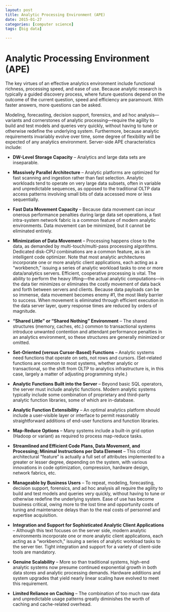```yaml
---
layout: post
title: Analytic Processing Environment (APE)
date: 2015-01-27
categories: [computer science]
tags: [big data]

---
```


# Analytic Processing Environment (APE)

The key virtues of an effective analytics environment include functional richness, processing speed, and ease of use. Because analytic research is typically a guided discovery process, where future questions depend on the outcome of the current question, speed and efficiency are paramount. With faster answers, more questions can be asked.

Modeling, forecasting, decision support, forensics, and ad hoc analysis—variants and cornerstones of analytic processing—require the agility to build and test models and queries very quickly, without having to tune or otherwise redefine the underlying system. Furthermore, because analytic requirements invariably evolve over time, some degree of flexibility will be expected of any analytics environment. Server-side APE characteristics include:


* **DW-Level Storage Capacity** – Analytics and large data sets are inseparable.

* **Massively Parallel Architecture** – Analytic platforms are optimized for fast scanning and ingestion rather than fast selection. Analytic workloads tend to operate on very large data subsets, often in variable and unpredictable sequences, as opposed to the traditional OLTP data access patterns involving small bits of data accessed more or less sequentially.

* **Fast Data Movement Capacity** – Because data movement can incur onerous performance penalties during large data set operations, a fast intra-system network fabric is a common feature of modern analytic environments. Data movement can be minimized, but it cannot be eliminated entirely.

* **Minimization of Data Movement** – Processing happens close to the data, as demanded by multi-touch/multi-pass processing algorithms. Dedicated disk-CPU combinations are a common feature, as is an intelligent code optimizer. Note that most analytic architectures incorporate one or more analytic client applications, each acting as a “workbench,” issuing a series of analytic workload tasks to one or more data/analytics servers. Efficient, cooperative processing is vital. The ability to perform the heavy lifting—the actual analytic computations—in the data tier minimizes or eliminates the costly movement of data back and forth between servers and clients. Because data payloads can be so immense, data movement becomes enemy #1, the most likely barrier to success. When movement is eliminated through efficient execution in the data server layer, query response times are reduced by orders of magnitude.

* **“Shared Little” or “Shared Nothing” Environment** – The shared structures (memory, caches, etc.) common to transactional systems introduce unwanted contention and attendant performance penalties in an analytics environment, so these structures are generally minimized or omitted.

* **Set-Oriented (versus Cursor-Based) Functions** – Analytic systems need functions that operate on sets, not rows and cursors. (Set-related functions are common to most systems, whether analytic or transactional, so the shift from OLTP to analytics infrastructure is, in this case,
largely a matter of adjusting programming style.)

* **Analytic Functions Built into the Server** – Beyond basic SQL operators, the server must include analytic functions. Modern analytic systems typically include some combination of proprietary and third-party analytic function libraries, some of which are in-database.

* **Analytic Function Extensibility** – An optimal analytics platform should include a user-visible layer or interface to permit reasonably straightforward additions of end-user functions and function libraries.

* **Map-Reduce Options** – Many systems include a built-in grid option (Hadoop or variant) as required to process map-reduce tasks.

* **Streamlined and Efficient Code Plans, Data Movement, and Processing; Minimal Instructions per Data Element** – This critical architectural “feature” is actually a full set of attributes implemented to a greater or lesser degree, depending on the system, with various innovations
in code optimization, compression, hardware design, network fabrics, etc.

* **Manageable by Business Users** – To repeat, modeling, forecasting, decision support, forensics, and ad hoc analysis all require the agility to build and test models and queries very quickly, without having to tune or otherwise redefine the underlying system. Ease of use has become business critical, owing more to the lost time and opportunity costs of tuning and maintenance delays than to the real costs of personnel and expertise acquisition.

* **Integration and Support for Sophisticated Analytic Client Applications** – Although this text focuses on the server side, modern analytic environments incorporate one or more analytic client applications, each acting as a “workbench,” issuing a series of analytic workload tasks to the server tier. Tight integration and support for a variety of client-side tools are mandatory.

* **Genuine Scalability** – More so than traditional systems, high-end analytic systems now presume continued exponential growth in both data stores and analytic processing demands. Hardware additions and system upgrades that yield nearly linear scaling have evolved to meet this requirement.

* **Limited Reliance on Caching** – The combination of too much raw data and unpredictable usage patterns greatly diminishes the worth of caching and cache-related overhead.
